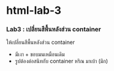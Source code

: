 # html-lab-3
### Lab3 : เปลี่ยนสีพื้นหลังส่วน container
ให้เปลี่ยนสีพื้นหลังส่วน container
- มีเงา + ขอบมนเหมือนเดิม
- รูปต้องต่อสนิทกับ container
หริณ มาเบ้า (มิก)
